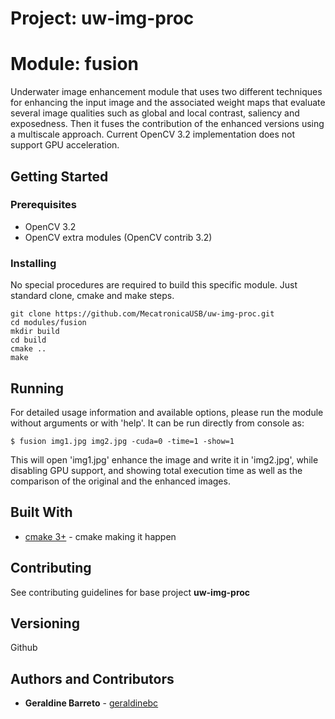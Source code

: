 # Project: uw-img-proc
# Module: fusion

Underwater image enhancement module that uses two different techniques for enhancing the input image and the associated weight maps that evaluate several image qualities such as global and local contrast, saliency and exposedness. Then it fuses the contribution of the enhanced versions using a multiscale approach.
Current OpenCV 3.2 implementation does not support GPU acceleration.

## Getting Started

### Prerequisites

* OpenCV 3.2
* OpenCV extra modules (OpenCV contrib 3.2)

### Installing

No special procedures are required to build this specific module. Just standard clone, cmake and make steps.

```
git clone https://github.com/MecatronicaUSB/uw-img-proc.git
cd modules/fusion
mkdir build
cd build
cmake ..
make
```

## Running 

For detailed usage information and available options, please run the module without arguments or with 'help'. It can be run directly from console as:

```
$ fusion img1.jpg img2.jpg -cuda=0 -time=1 -show=1
```
This will open 'img1.jpg' enhance the image and write it in 'img2.jpg', while disabling GPU support, and showing total execution time as well as the comparison of the original and the enhanced images.

## Built With
* [cmake 3+](https://cmake.org/) - cmake making it happen

## Contributing

See contributing guidelines for base project **uw-img-proc**

## Versioning

Github

## Authors and Contributors

* **Geraldine Barreto** - [geraldinebc](https://github.com/geraldinebc)